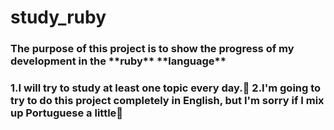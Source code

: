 # study_ruby

<h3>The purpose of this project is to show the progress of my development in the **ruby** **language**<h3>

 1.I will try to study at least one topic every day.🦾
 2.I'm going to try to do this project completely in English, but I'm sorry if I mix up Portuguese a little🙏
